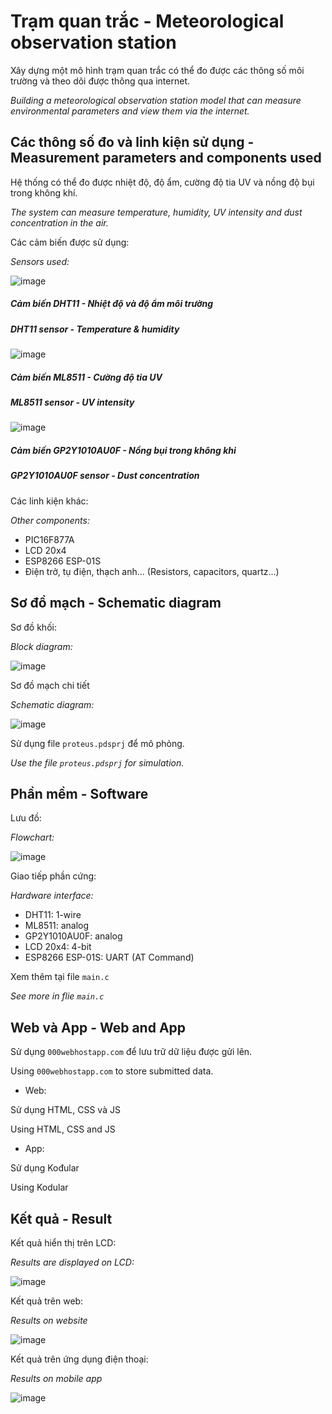 # Trạm quan trắc - Meteorological observation station

Xây dựng một mô hình trạm quan trắc có thể đo được các thông số môi trường và theo dõi được thông qua internet.

*Building a meteorological observation station model that can measure environmental parameters and view them via the internet.*

## Các thông số đo và linh kiện sử dụng - Measurement parameters and components used

Hệ thống có thể đo được nhiệt độ, độ ẩm, cường độ tia UV và nồng độ bụi trong không khí.

*The system can measure temperature, humidity, UV intensity and dust concentration in the air.*

Các cảm biến được sử dụng:

*Sensors used:*

![image](https://user-images.githubusercontent.com/94043610/173487907-3da29dfc-f264-45b0-9764-e1c20872fe34.png)

##### Cảm biến DHT11 - Nhiệt độ và độ ẩm môi trường
##### DHT11 sensor - Temperature & humidity

![image](https://user-images.githubusercontent.com/94043610/173489273-121d2db7-6290-479e-84a7-f6d9466315b1.png)

##### Cảm biến ML8511 - Cường độ tia UV
##### ML8511 sensor - UV intensity

![image](https://user-images.githubusercontent.com/94043610/173488367-b10e3196-7c83-4c13-979c-6593d3d4d49c.png)

##### Cảm biến GP2Y1010AU0F - Nồng bụi trong không khi
##### GP2Y1010AU0F sensor - Dust concentration

Các linh kiện khác:

*Other components:*

* PIC16F877A
* LCD 20x4
* ESP8266 ESP-01S
* Điện trở, tụ điện, thạch anh... (Resistors, capacitors, quartz...)

## Sơ đồ mạch - Schematic diagram

Sơ đồ khối:

*Block diagram:*

![image](https://user-images.githubusercontent.com/94043610/173498388-e883a330-8eb6-4a1c-b6c9-718ceb0a47bb.png)

Sơ đồ mạch chi tiết

*Schematic diagram:*

![image](https://user-images.githubusercontent.com/94043610/173498469-9dacbda0-4565-450f-aac2-69d4b8172543.png)

Sử dụng file `proteus.pdsprj` để mô phỏng.

*Use the file `proteus.pdsprj` for simulation.*

## Phần mềm - Software

Lưu đồ:

*Flowchart:*

![image](https://user-images.githubusercontent.com/94043610/173502008-5baf36da-f287-4bdd-ab53-5fc088676a17.png)


Giao tiếp phần cứng:

*Hardware interface:*

* DHT11: 1-wire
* ML8511: analog
* GP2Y1010AU0F: analog
* LCD 20x4: 4-bit
* ESP8266 ESP-01S: UART (AT Command)

Xem thêm tại file `main.c`

*See more in flie `main.c`*

## Web và App - Web and App

Sử dụng `000webhostapp.com` để lưu trữ dữ liệu được gửi lên.

Using `000webhostapp.com` to store submitted data.

* Web:

Sử dụng HTML, CSS và JS

Using HTML, CSS and JS
* App:

Sử dụng Kođular

Using Kodular

## Kết quả - Result

Kết quả hiển thị trên LCD:

*Results are displayed on LCD:*

![image](https://user-images.githubusercontent.com/94043610/173503056-244d623d-8d8e-4be3-a1ad-3802246cfdc3.png)

Kết quả trên web:

*Results on website*

![image](https://user-images.githubusercontent.com/94043610/173503559-aff64f8a-4197-4632-864e-8d080a9d53cb.png)

Kết quả trên ứng dụng điện thoại:

*Results on mobile app*

![image](https://user-images.githubusercontent.com/94043610/173503758-7d4e9cec-9a46-4bfa-a29b-652fcefc3d7d.png)

